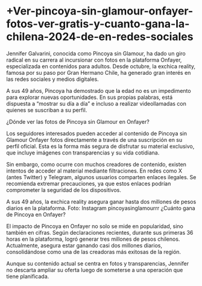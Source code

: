 # +Ver-pincoya-sin-glamour-onfayer-fotos-ver-gratis-y-cuanto-gana-la-chilena-2024-de-en-redes-sociales

Jennifer Galvarini, conocida como Pincoya sin Glamour, ha dado un giro radical en su carrera al incursionar con fotos en la plataforma Onfayer, especializada en contenidos para adultos. Desde octubre, la exchica reality, famosa por su paso por Gran Hermano Chile, ha generado gran interés en las redes sociales y medios digitales.

A sus 49 años, Pincoya ha demostrado que la edad no es un impedimento para explorar nuevas oportunidades. En sus propias palabras, está dispuesta a “mostrar su día a día” e incluso a realizar videollamadas con quienes se suscriban a su perfil.


¿Dónde ver las fotos de Pincoya sin Glamour en Onfayer?

Los seguidores interesados pueden acceder al contenido de Pincoya sin Glamour Onfayer fotos directamente a través de una suscripción en su perfil oficial. Esta es la forma más segura de disfrutar su material exclusivo, que incluye imágenes con transparencias y su vida cotidiana.

Sin embargo, como ocurre con muchos creadores de contenido, existen intentos de acceder al material mediante filtraciones. En redes como X (antes Twitter) y Telegram, algunos usuarios comparten enlaces ilegales. Se recomienda extremar precauciones, ya que estos enlaces podrían comprometer la seguridad de los dispositivos.

A sus 49 años, la exchica reality asegura ganar hasta dos millones de pesos diarios en la plataforma. Foto: Instagram pincoyasinglamourrr
¿Cuánto gana de Pincoya en Onfayer?

El impacto de Pincoya en Onfayer no solo se mide en popularidad, sino también en cifras. Según declaraciones recientes, durante sus primeras 36 horas en la plataforma, logró generar tres millones de pesos chilenos. Actualmente, asegura estar ganando casi dos millones diarios, consolidándose como una de las creadoras más exitosas de la región.

Aunque su contenido actual se centra en fotos y transparencias, Jennifer no descarta ampliar su oferta luego de someterse a una operación que tiene planificada.
